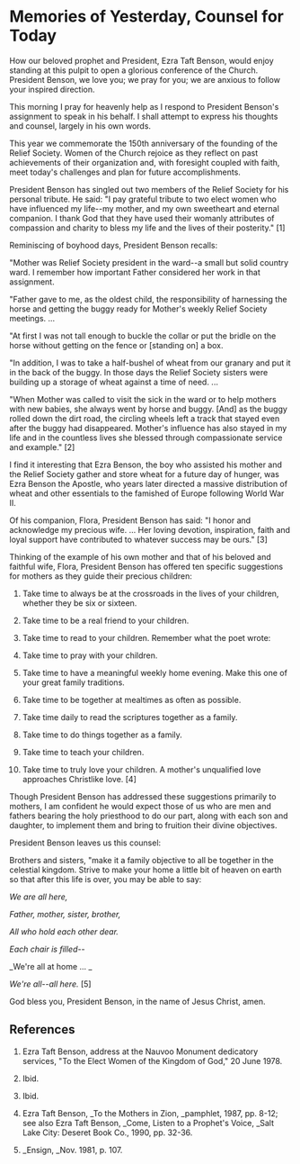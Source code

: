 # Memories of Yesterday, Counsel for Today

How our beloved prophet and President, Ezra Taft Benson, would enjoy standing
at this pulpit to open a glorious conference of the Church. President Benson,
we love you; we pray for you; we are anxious to follow your inspired
direction.

This morning I pray for heavenly help as I respond to President Benson's
assignment to speak in his behalf. I shall attempt to express his thoughts and
counsel, largely in his own words.

This year we commemorate the 150th anniversary of the founding of the Relief
Society. Women of the Church rejoice as they reflect on past achievements of
their organization and, with foresight coupled with faith, meet today's
challenges and plan for future accomplishments.

President Benson has singled out two members of the Relief Society for his
personal tribute. He said: "I pay grateful tribute to two elect women who have
influenced my life--my mother, and my own sweetheart and eternal companion. I
thank God that they have used their womanly attributes of compassion and
charity to bless my life and the lives of their posterity." [1]

Reminiscing of boyhood days, President Benson recalls:

"Mother was Relief Society president in the ward--a small but solid country
ward. I remember how important Father considered her work in that assignment.

"Father gave to me, as the oldest child, the responsibility of harnessing the
horse and getting the buggy ready for Mother's weekly Relief Society meetings.
...

"At first I was not tall enough to buckle the collar or put the bridle on the
horse without getting on the fence or [standing on] a box.

"In addition, I was to take a half-bushel of wheat from our granary and put it
in the back of the buggy. In those days the Relief Society sisters were
building up a storage of wheat against a time of need. ...

"When Mother was called to visit the sick in the ward or to help mothers with
new babies, she always went by horse and buggy. [And] as the buggy rolled down
the dirt road, the circling wheels left a track that stayed even after the
buggy had disappeared. Mother's influence has also stayed in my life and in
the countless lives she blessed through compassionate service and example."
[2]

I find it interesting that Ezra Benson, the boy who assisted his mother and
the Relief Society gather and store wheat for a future day of hunger, was Ezra
Benson the Apostle, who years later directed a massive distribution of wheat
and other essentials to the famished of Europe following World War II.

Of his companion, Flora, President Benson has said: "I honor and acknowledge
my precious wife. ... Her loving devotion, inspiration, faith and loyal support
have contributed to whatever success may be ours." [3]

Thinking of the example of his own mother and that of his beloved and faithful
wife, Flora, President Benson has offered ten specific suggestions for mothers
as they guide their precious children:

  1. Take time to always be at the crossroads in the lives of your children, whether they be six or sixteen.

  2. Take time to be a real friend to your children.

  3. Take time to read to your children. Remember what the poet wrote:

  4. Take time to pray with your children.

  5. Take time to have a meaningful weekly home evening. Make this one of your great family traditions.

  6. Take time to be together at mealtimes as often as possible.

  7. Take time daily to read the scriptures together as a family.

  8. Take time to do things together as a family.

  9. Take time to teach your children.

  10. Take time to truly love your children. A mother's unqualified love approaches Christlike love. [4] 

Though President Benson has addressed these suggestions primarily to mothers,
I am confident he would expect those of us who are men and fathers bearing the
holy priesthood to do our part, along with each son and daughter, to implement
them and bring to fruition their divine objectives.

President Benson leaves us this counsel:

Brothers and sisters, "make it a family objective to all be together in the
celestial kingdom. Strive to make your home a little bit of heaven on earth so
that after this life is over, you may be able to say:

_We are all here,_

_Father, mother, sister, brother,_

_All who hold each other dear._

_Each chair is filled--_

_We're all at home ... _

_We're all--all here._ [5]

God bless you, President Benson, in the name of Jesus Christ, amen.

## References

  1.  Ezra Taft Benson, address at the Nauvoo Monument dedicatory services, "To the Elect Women of the Kingdom of God," 20 June 1978.

  2.  Ibid.

  3.  Ibid.

  4.  Ezra Taft Benson, _To the Mothers in Zion, _pamphlet, 1987, pp. 8-12; see also Ezra Taft Benson, _Come, Listen to a Prophet's Voice, _Salt Lake City: Deseret Book Co., 1990, pp. 32-36.

  5.   _Ensign, _Nov. 1981, p. 107.

